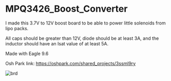 # MPQ3426_Boost_Converter

I made this 3.7V to 12V boost board to be able to power little solenoids from lipo packs.  

All caps should be greater than 12V, diode should be at least 3A, and the inductor should have an Isat value of at least 5A.

Made with Eagle 9.6

Osh Park link: https://oshpark.com/shared_projects/3ssml9ry

![brd](https://user-images.githubusercontent.com/11184076/183798085-d216d821-43e5-42b6-9997-eae688181a02.png)
